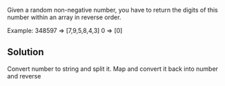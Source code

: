 Given a random non-negative number, you have to return the digits of this number within an array in reverse order.

Example:
348597 => [7,9,5,8,4,3]
0 => [0]

## Solution
Convert number to string and split it. Map and convert it back into number and reverse